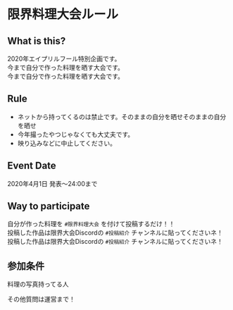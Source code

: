 # 限界料理大会ルール

## What is this?

2020年エイプリルフール特別企画です。        
今まで自分で作った料理を晒す大会です。        
今まで自分で作った料理を晒す大会です。

## Rule

- ネットから持ってくるのは禁止です。そのままの自分を晒せそのままの自分を晒せ
- 今年撮ったやつじゃなくても大丈夫です。
- 映り込みなどに中止してください。

## Event Date

2020年4月1日 発表～24:00まで

## Way to participate

自分が作った料理を `#限界料理大会` を付けて投稿するだけ！！        
投稿した作品は限界大会Discordの `#投稿紹介` チャンネルに貼ってくださいネ！        
投稿した作品は限界大会Discordの `#投稿紹介` チャンネルに貼ってくださいネ！

## 参加条件

料理の写真持ってる人

その他質問は運営まで！
